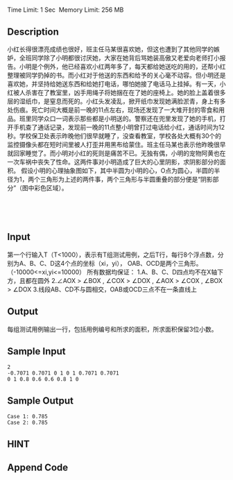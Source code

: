 # 
Time Limit: 1 Sec  Memory Limit: 256 MB


## Description
小红长得很漂亮成绩也很好，班主任马某很喜欢她，但这也遭到了其他同学的嫉妒，全班同学除了小明都很讨厌她，大家在她背后骂她装高傲又老爱向老师打小报告。小明是个例外，他已经喜欢小红两年多了，每天都给她送吃的用的，还帮小红整理被同学扔掉的书。而小红对于他送的东西和给予的关心毫不动容。但小明还是喜欢她，并坚持给她送东西和给她打电话，哪怕她接了电话马上挂掉。有一天，小红被人杀害在了教室里，凶手用绳子将她捆在在了她的座椅上。她的脸上盖着很多层的湿纸巾，是窒息而死的。小红头发凌乱，掀开纸巾发现她满脸淤青，身上有多处伤痕。死亡时间大概是前一晚的11点左右，现场还发现了一大堆开封的零食和用品。班里同学众口一词表示那些都是小明送的。警察还在兜里发现了她的手机，打开手机查了通话记录，发现前一晚的11点整小明曾打过电话给小红，通话时间为12秒。学校保卫处表示昨晚他们很早就睡了，没查看教室，学校各处大概有30个的监控摄像头都在短时间里被人打歪并用黑布给蒙住。班主任马某也表示他昨晚很早就回家睡觉了。而小明对小红的死则是痛苦不已。无独有偶，小明的宠物阿黄也在一次车祸中丧失了性命。这两件事对小明造成了巨大的心里阴影，求阴影部分的面积。
假设小明的心理抽象图如下，其中半圆为小明的心，O点为圆心，半圆的半径为1，两个三角形为上述的两件事，两个三角形与半圆重叠的部分便是“阴影部分”（图中彩色区域）。
 

    
        
            
        
        
            
        
    


 

 


## Input
第一个行输入T（T<1000），表示有T组测试用例，之后T行，每行8个浮点数，分别为A、B、C、D这4个点的坐标（xi，yi）， OAB、OCD是两个三角形。（-10000<=xi,yi<=10000）
所有数据均保证：
1.A、B、C、D四点均不在X轴下方，且都在圆外
2.∠AOX > ∠BOX , ∠COX > ∠DOX , ∠AOX > ∠COX , ∠BOX > ∠DOX
3.线段AB、CD不与圆相交，OAB或OCD三点不在一条直线上


## Output
每组测试用例输出一行，包括用例编号和所求的面积，所求面积保留3位小数。


## Sample Input
```
2
-0.7071 0.7071 0 1 0 1 0.7071 0.7071
0 1 0.8 0.6 0.6 0.8 1 0

```
## Sample Output
```
Case 1: 0.785
Case 2: 0.785

```

## HINT


## Append Code
